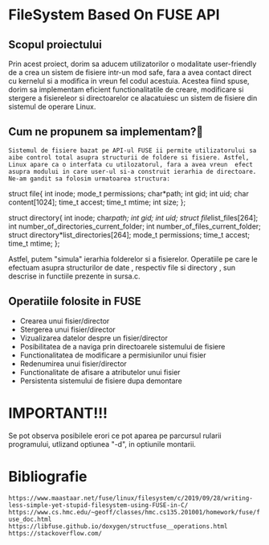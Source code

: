 # FileSystem Based On FUSE API 
## Scopul proiectului
   Prin acest proiect, dorim sa aducem utilizatorilor o modalitate user-friendly de a crea un sistem de fisiere intr-un mod safe, fara a avea contact direct cu kernelul si a modifica in vreun fel codul acestuia.
   Acestea fiind spuse, dorim sa implementam eficient functionalitatile de creare, modificare si stergere a fisiereleor si directoarelor ce alacatuiesc un sistem de fisiere din sistemul de operare Linux.
## Cum ne propunem sa implementam?🤔
    Sistemul de fisiere bazat pe API-ul FUSE ii permite utilizatorului sa aibe control total asupra structurii de foldere si fisiere. Astfel, Linux apare ca o interfata cu utilozatorul, fara a avea vreun  efect asupra modului in care user-ul si-a construit ierarhia de directoare.
    Ne-am gandit sa folosim urmatoarea structura:

struct file{
	int inode;
	mode_t permissions;
	char*path;
	int gid;
	int uid;
	char content[1024];
	time_t accest;
	time_t mtime;
    int size;
};

struct directory{
	int inode;
	char*path;
	int gid;
	int uid;
	struct file*list_files[264];
	int number_of_directories_current_folder;
  int number_of_files_current_folder;
	struct directory*list_directories[264];
	mode_t permissions;
	time_t accest;
	time_t mtime;
};

  Astfel, putem "simula" ierarhia folderelor si a fisierelor. Operatiile pe care le efectuam asupra structurilor de date , respectiv file si directory , sun descrise in functiile prezente in sursa.c.



## Operatiile folosite in FUSE
* Crearea unui fisier/director
* Stergerea unui fisier/director
* Vizualizarea datelor despre un fisier/director
* Posibilitatea de a naviga prin directoarele sistemului de fisiere
* Functionalitatea de modificare a permisiunilor unui fisier
* Redenumirea unui fisier/director
* Functionalitate de afisare a atributelor unui fisier
* Persistenta sistemului de fisiere dupa demontare

# IMPORTANT!!!
Se pot observa posibilele erori ce pot aparea pe parcursul rularii programului, utlizand optiunea "-d", in optiunile montarii.


# Bibliografie
  `https://www.maastaar.net/fuse/linux/filesystem/c/2019/09/28/writing-less-simple-yet-stupid-filesystem-using-FUSE-in-C/`
  `https://www.cs.hmc.edu/~geoff/classes/hmc.cs135.201001/homework/fuse/fuse_doc.html`
  `https://libfuse.github.io/doxygen/structfuse__operations.html`
  `https://stackoverflow.com/`
